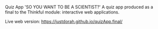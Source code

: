 Quiz App
'SO YOU WANT TO BE A SCIENTIST?'
A quiz app produced as a final to the Thinkful module: interactive web applications.

Live web version: https://justdorah.github.io/quizApp.final/
